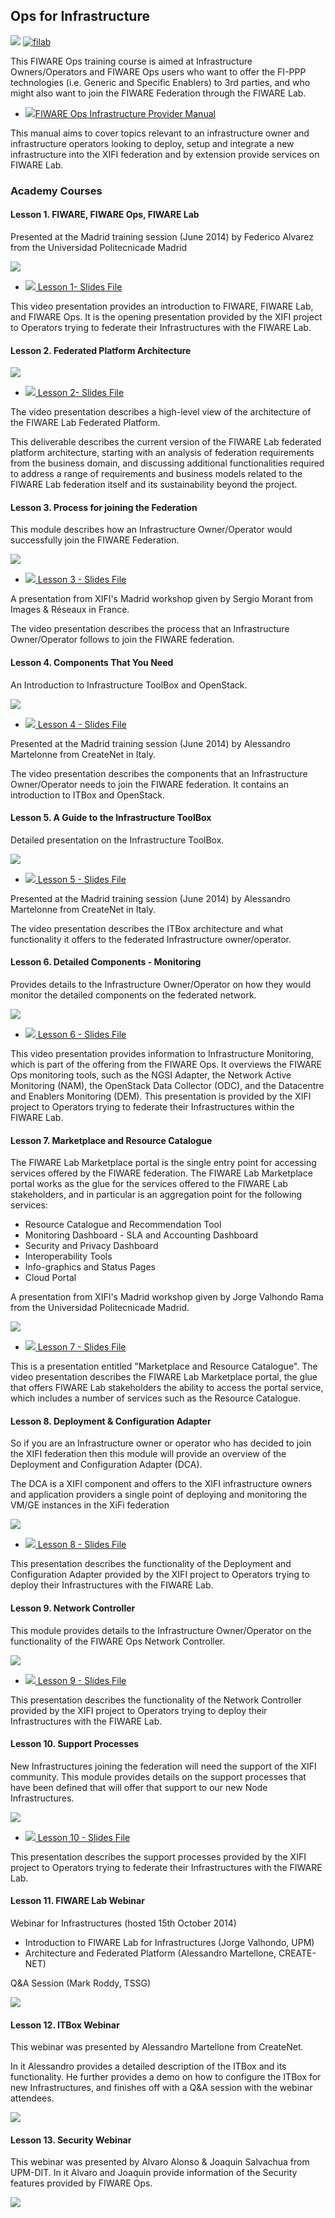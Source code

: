 <h2>Ops for Infrastructure</h2>

<!-- textlint-disable terminology -->

[![](https://nexus.lab.fiware.org/repository/raw/public/badges/chapters/operations.svg)](https://www.fiware.org/)
[![filab](https://img.shields.io/badge/tag-filab-orange.svg?logo=stackoverflow)](http://stackoverflow.com/questions/tagged/filab)

This FIWARE Ops training course is aimed at Infrastructure Owners/Operators and
FIWARE Ops users who want to offer the FI-PPP technologies (i.e. Generic and
Specific Enablers) to 3rd parties, and who might also want to join the FIWARE
Federation through the FIWARE Lab.

-   [![](https://fiware.github.io/academy/img/pdf.png)FIWARE Ops Infrastructure Provider Manual](https://fiware.github.io/academy/operations/operations-manual.pdf)

This manual aims to cover topics relevant to an infrastructure owner and
infrastructure operators looking to deploy, setup and integrate a new
infrastructure into the XIFI federation and by extension provide services on
FIWARE Lab.

<h3>Academy Courses</h3>

<h4>Lesson 1.  FIWARE, FIWARE Ops, FIWARE Lab</h4>

Presented at the Madrid training session (June 2014) by Federico Alvarez from
the Universidad Politecnicade Madrid

[![](http://img.youtube.com/vi/pt97VO6l-Ug/0.jpg)](https://www.youtube.com/watch?v=pt97VO6l-Ug "FIWARE, FIWARE Ops, FIWARE Lab")

-   [![](https://fiware.github.io/academy/img/pdf.png) Lesson 1- Slides File](https://fiware.github.io/academy/operations/operations-1.pdf)

This video presentation provides an introduction to FIWARE, FIWARE Lab, and
FIWARE Ops. It is the opening presentation provided by the XIFI project to
Operators trying to federate their Infrastructures with the FIWARE Lab.

<h4>Lesson 2.  Federated Platform Architecture</h4>

[![](http://img.youtube.com/vi/Cqn92GvGIVc/0.jpg)](https://www.youtube.com/watch?v=Cqn92GvGIVc "Federated Platform Architecture")

-   [![](https://fiware.github.io/academy/img/pdf.png) Lesson 2- Slides File](https://fiware.github.io/academy/operations/operations-2.pdf)

The video presentation describes a high-level view of the architecture of the
FIWARE Lab Federated Platform.

This deliverable describes the current version of the FIWARE Lab federated
platform architecture, starting with an analysis of federation requirements from
the business domain, and discussing additional functionalities required to
address a range of requirements and business models related to the FIWARE Lab
federation itself and its sustainability beyond the project.

<h4>Lesson 3.  Process for joining the Federation</h4>

This module describes how an Infrastructure Owner/Operator would successfully
join the FIWARE Federation.

[![](http://img.youtube.com/vi/tnz0JWqPJks/0.jpg)](https://www.youtube.com/watch?v=tnz0JWqPJks "Process for joining the Federation")

-   [![](https://fiware.github.io/academy/img/pdf.png) Lesson 3 - Slides File](https://fiware.github.io/academy/operations/operations-3.pdf)

A presentation from XIFI's Madrid workshop given by Sergio Morant from Images &
Réseaux in France.

The video presentation describes the process that an Infrastructure
Owner/Operator follows to join the FIWARE federation.

<h4>Lesson 4.  Components That You Need</h4>

An Introduction to Infrastructure ToolBox and OpenStack.

[![](http://img.youtube.com/vi/FT2is8IfaVo/0.jpg)](https://www.youtube.com/watch?v=FT2is8IfaVo "Components That You Need")

-   [![](https://fiware.github.io/academy/img/pdf.png) Lesson 4 - Slides File](https://fiware.github.io/academy/operations/operations-4.pdf)

Presented at the Madrid training session (June 2014) by Alessandro Martelonne
from CreateNet in Italy.

The video presentation describes the components that an Infrastructure
Owner/Operator needs to join the FIWARE federation. It contains an introduction
to ITBox and OpenStack.

<h4>Lesson 5.  A Guide to the Infrastructure ToolBox</h4>

Detailed presentation on the Infrastructure ToolBox.

[![](http://img.youtube.com/vi/Yng3m2uVNxw/0.jpg)](https://www.youtube.com/watch?v=Yng3m2uVNxw "Infrastructure ToolBox")

-   [![](https://fiware.github.io/academy/img/pdf.png) Lesson 5 - Slides File](https://fiware.github.io/academy/operations/operations-5.pdf)

Presented at the Madrid training session (June 2014) by Alessandro Martelonne
from CreateNet in Italy.

The video presentation describes the ITBox architecture and what functionality
it offers to the federated Infrastructure owner/operator.

<h4>Lesson 6.  Detailed Components - Monitoring</h4>

Provides details to the Infrastructure Owner/Operator on how they would monitor
the detailed components on the federated network.

[![](http://img.youtube.com/vi/xS1hcsLRkDc/0.jpg)](https://www.youtube.com/watch?v=xS1hcsLRkDc "Detailed Components - Monitoring")

-   [![](https://fiware.github.io/academy/img/pdf.png) Lesson 6 - Slides File](https://fiware.github.io/academy/operations/operations-6.pdf)

This video presentation provides information to Infrastructure Monitoring, which
is part of the offering from the FIWARE Ops. It overviews the FIWARE Ops
monitoring tools, such as the NGSI Adapter, the Network Active Monitoring (NAM),
the OpenStack Data Collector (ODC), and the Datacentre and Enablers Monitoring
(DEM). This presentation is provided by the XIFI project to Operators trying to
federate their Infrastructures within the FIWARE Lab.

<h4>Lesson 7.  Marketplace and Resource Catalogue</h4>

The FIWARE Lab Marketplace portal is the single entry point for accessing
services offered by the FIWARE federation. The FIWARE Lab Marketplace portal
works as the glue for the services offered to the FIWARE Lab stakeholders, and
in particular is an aggregation point for the following services:

-   Resource Catalogue and Recommendation Tool
-   Monitoring Dashboard - SLA and Accounting Dashboard
-   Security and Privacy Dashboard
-   Interoperability Tools
-   Info-graphics and Status Pages
-   Cloud Portal

A presentation from XIFI's Madrid workshop given by Jorge Valhondo Rama from the
Universidad Politecnicade Madrid.

[![](http://img.youtube.com/vi/L6KmyaXdJq8/0.jpg)](https://www.youtube.com/watch?v=L6KmyaXdJq8 "Marketplace and Resource Catalogue")

-   [![](https://fiware.github.io/academy/img/pdf.png) Lesson 7 - Slides File](https://fiware.github.io/academy/operations/operations-7.pdf)

This is a presentation entitled "Marketplace and Resource Catalogue". The video
presentation describes the FIWARE Lab Marketplace portal, the glue that offers
FIWARE Lab stakeholders the ability to access the portal service, which includes
a number of services such as the Resource Catalogue.

<h4>Lesson 8.   Deployment & Configuration Adapter </h4>

So if you are an Infrastructure owner or operator who has decided to join the
XIFI federation then this module will provide an overview of the Deployment and
Configuration Adapter (DCA).

The DCA is a XIFI component and offers to the XIFI infrastructure owners and
application providers a single point of deploying and monitoring the VM/GE
instances in the XiFi federation

[![](http://img.youtube.com/vi/SxEsM6_CRVQ/0.jpg)](https://www.youtube.com/watch?v=SxEsM6_CRVQ "Deployment & Configuration Adapter")

-   [![](https://fiware.github.io/academy/img/pdf.png) Lesson 8 - Slides File](https://fiware.github.io/academy/operations/operations-8.pdf)

This presentation describes the functionality of the Deployment and
Configuration Adapter provided by the XIFI project to Operators trying to deploy
their Infrastructures with the FIWARE Lab.

<h4>Lesson 9.  Network Controller</h4>

This module provides details to the Infrastructure Owner/Operator on the
functionality of the FIWARE Ops Network Controller.

[![](http://img.youtube.com/vi/cMVTCWSvMTk/0.jpg)](https://www.youtube.com/watch?v=cMVTCWSvMTk "Network Controller")

-   [![](https://fiware.github.io/academy/img/pdf.png) Lesson 9 - Slides File](https://fiware.github.io/academy/operations/operations-8.pdf)

This presentation describes the functionality of the Network Controller provided
by the XIFI project to Operators trying to deploy their Infrastructures with the
FIWARE Lab.

<h4>Lesson 10.  Support Processes</h4>

New Infrastructures joining the federation will need the support of the XIFI
community. This module provides details on the support processes that have been
defined that will offer that support to our new Node Infrastructures.

[![](http://img.youtube.com/vi/gMaLbZMqm98/0.jpg)](https://www.youtube.com/watch?v=gMaLbZMqm98 "Support Processes")

-   [![](https://fiware.github.io/academy/img/pdf.png) Lesson 10 - Slides File](https://fiware.github.io/academy/operations/operations-10.pdf)

This presentation describes the support processes provided by the XIFI project
to Operators trying to federate their Infrastructures with the FIWARE Lab.

<h4>Lesson 11.  FIWARE Lab Webinar</h4>

Webinar for Infrastructures (hosted 15th October 2014)

-   Introduction to FIWARE Lab for Infrastructures (Jorge Valhondo, UPM)
-   Architecture and Federated Platform (Alessandro Martellone, CREATE-NET)

Q&A Session (Mark Roddy, TSSG)

[![](http://img.youtube.com/vi/_neKKRIufjU/0.jpg)](https://www.youtube.com/watch?v=_neKKRIufjU "FIWARE Lab Webinar")

<h4>Lesson 12.  ITBox Webinar</h4>

This webinar was presented by Alessandro Martellone from CreateNet.

In it Alessandro provides a detailed description of the ITBox and its
functionality. He further provides a demo on how to configure the ITBox for new
Infrastructures, and finishes off with a Q&A session with the webinar attendees.

[![](http://img.youtube.com/vi/lHcJA2w07nY/0.jpg)](https://www.youtube.com/watch?v=lHcJA2w07nY "ITBox Webinar")

<h4>Lesson 13. Security Webinar</h4>

This webinar was presented by Alvaro Alonso & Joaquin Salvachua from UPM-DIT. In
it Alvaro and Joaquin provide information of the Security features provided by
FIWARE Ops.

[![](http://img.youtube.com/vi/SOJU1Whth94/0.jpg)](https://www.youtube.com/watch?v=SOJU1Whth94 "Security Webinar")
